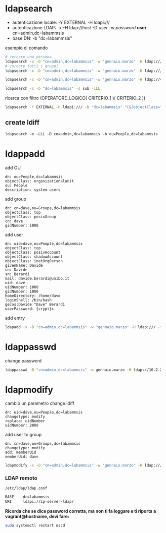 # ldapsearch
- autenticazione locale: -Y EXTERNAL -H ldapi:///
- autenticazione LDAP: -x -H ldap://*host* -D *user* -w *password* **user** cn=admin,dc=labammsis
- base DN: -b "dc=labammsis"

esempio di comando
```bash
# cercare una persona
ldapsearch -x -D "cn=admin,dc=labammsis" -w "gennaio.marzo" -H ldap:/// -b "uid=temp,ou=People,dc=labammsis" -s sub
# cercare tutti i gruppi
ldapsearch -x -D "cn=admin,dc=labammsis" -w "gennaio.marzo" -H ldap:/// -b "ou=Groups,dc=labammsis" -s sub -LLL

ldapsearch -x -D "cn=admin,dc=labammsis" -w "gennaio.marzo" -H ldap://<IP>/ -b "dc=labammsis" -s sub

ldapsearch -x -b "dc=labammsis" -s sub -LLL
```
ricerca con filtro (OPERATORE_LOGICO( CRITERIO_1 )( CRITERIO_2 ))
```bash
ldapsearch -Y EXTERNAL -H ldapi:/// -b "dc=labammsis" "(&(objectClass=*)(uid=dave))"
```
## create ldiff
```bash
ldapsearch −x −LLL −D cn=admin,dc=labammsis −b ou=People,dc=labammsis -s one −w gennaio.marzo −H ldapi:///
```
# ldappadd
add OU
```text
dn: ou=People,dc=labammsis
objectClass: organizationalunit
ou: People
description: system users
```
add group
```
dn: cn=dave,ou=Groups,dc=labammsis
objectClass: top
objectClass: posixGroup
cn: dave
gidNumber: 1000
```
add user
```text
dn: uid=dave,ou=People,dc=labammsis
objectClass: top
objectClass: posixAccount
objectClass: shadowAccount
objectClass: inetOrgPerson
givenName: Davide
cn: Davide
sn: Berardi
mail: davide.berardi@unibo.it
uid: dave
uidNumber: 1000
gidNumber: 1000
homeDirectory: /home/dave
loginShell: /bin/bash
gecos:Davide "Dave" Berardi
userPassword: {crypt}x
```
add entry
```bash
ldapadd -x -D "cn=admin,dc=labammsis" -w "gennaio.marzo" -H ldap:/// -f file.ldif
```
# ldappasswd
change password
```bash
ldappasswd -D "cn=admin,dc=labammsis" -w gennaio.marzo -H ldap://10.2.2.2/ "uid=dave,ou=People,dc=labammsis" -s "ciaociao"
```
# ldapmodify
cambio un parametro
change.ldiff
```
dn: uid=dave,ou=People,dc=labammsis
changetype: modify
replace: uidNumber
uidNumber: 2000
```
add user to group
```
dn: cn=dave,ou=Groups,dc=labammsis
changetype: modify
add: memberUid
memberUid: dave
```
```bash
ldapmodify -x -D "cn=admin,dc=labammsis" -w "gennaio.marzo" -H ldap:/// -f change.ldiff
```

### LDAP remoto
`/etc/ldap/ldap.conf`
```bash
BASE    dc=labammsis
URI     ldapi://ip-server-ldap/
```

**Ricorda che se dice password corretta, ma non ti fa loggare e ti riporta a vagrant@hostname, devi fare:**
```bash
sudo systemctl restart nscd
```
